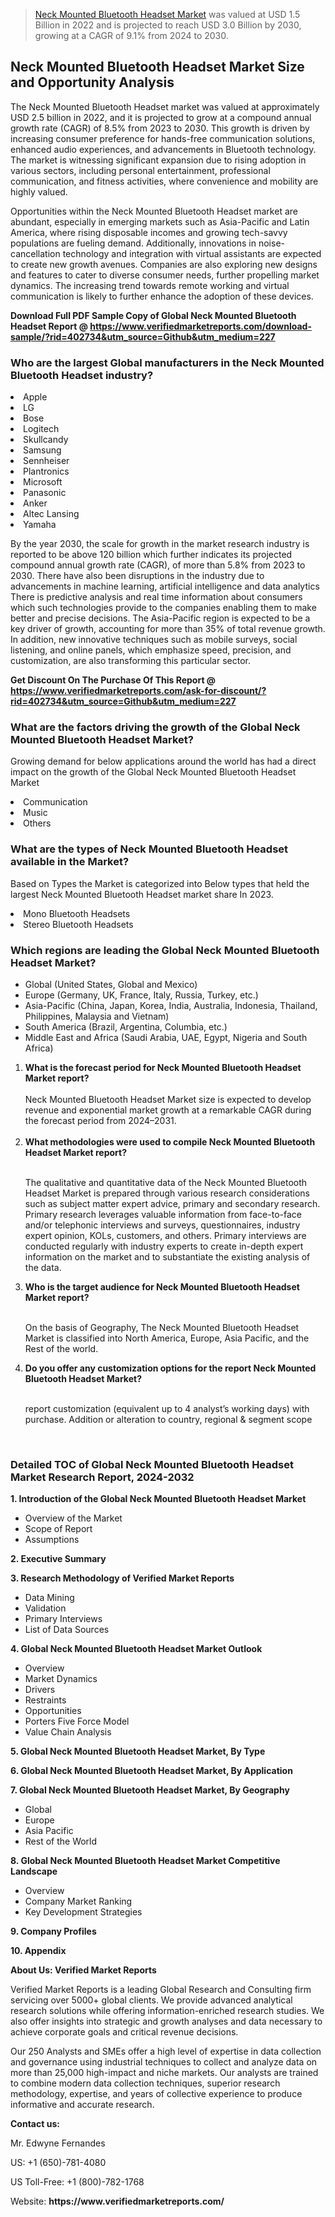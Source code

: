 <blockquote><p><p><a href="https://www.verifiedmarketreports.com/download-sample/?rid=402734&utm_source=Github&utm_medium=227" target="_blank">Neck Mounted Bluetooth Headset Market</a> was valued at USD 1.5 Billion in 2022 and is projected to reach USD 3.0 Billion by 2030, growing at a CAGR of 9.1% from 2024 to 2030.</p></blockquote><p><h2>Neck Mounted Bluetooth Headset Market Size and Opportunity Analysis</h2> <p>The Neck Mounted Bluetooth Headset market was valued at approximately USD 2.5 billion in 2022, and it is projected to grow at a compound annual growth rate (CAGR) of 8.5% from 2023 to 2030. This growth is driven by increasing consumer preference for hands-free communication solutions, enhanced audio experiences, and advancements in Bluetooth technology. The market is witnessing significant expansion due to rising adoption in various sectors, including personal entertainment, professional communication, and fitness activities, where convenience and mobility are highly valued.</p> <p>Opportunities within the Neck Mounted Bluetooth Headset market are abundant, especially in emerging markets such as Asia-Pacific and Latin America, where rising disposable incomes and growing tech-savvy populations are fueling demand. Additionally, innovations in noise-cancellation technology and integration with virtual assistants are expected to create new growth avenues. Companies are also exploring new designs and features to cater to diverse consumer needs, further propelling market dynamics. The increasing trend towards remote working and virtual communication is likely to further enhance the adoption of these devices.</p> </p><p class=""><strong>Download Full PDF Sample Copy of Global Neck Mounted Bluetooth Headset Report @ <a href="https://www.verifiedmarketreports.com/download-sample/?rid=402734&amp;utm_source=Github&amp;utm_medium=227" target="_blank">https://www.verifiedmarketreports.com/download-sample/?rid=402734&amp;utm_source=Github&amp;utm_medium=227</a></strong></p><h3 id="" class="">Who are the largest Global manufacturers in the Neck Mounted Bluetooth Headset industry?</h3><p><li>Apple</li><li> LG</li><li> Bose</li><li> Logitech</li><li> Skullcandy</li><li> Samsung</li><li> Sennheiser</li><li> Plantronics</li><li> Microsoft</li><li> Panasonic</li><li> Anker</li><li> Altec Lansing</li><li> Yamaha</li></p><div class=""><div class="" dir="" data-message-author-role="" data-message-id="" data-message-model-slug=""><div class=""><div class=""><div class=""><div class="" dir="" data-message-author-role="" data-message-id="" data-message-model-slug=""><div class=""><div class=""><p>By the year 2030, the scale for growth in the market research industry is reported to be above 120 billion which further indicates its projected compound annual growth rate (CAGR), of more than 5.8% from 2023 to 2030. There have also been disruptions in the industry due to advancements in machine learning, artificial intelligence and data analytics There is predictive analysis and real time information about consumers which such technologies provide to the companies enabling them to make better and precise decisions. The Asia-Pacific region is expected to be a key driver of growth, accounting for more than 35% of total revenue growth. In addition, new innovative techniques such as mobile surveys, social listening, and online panels, which emphasize speed, precision, and customization, are also transforming this particular sector.</p><p><strong>Get Discount On The Purchase Of This Report @&nbsp; <a href="https://www.verifiedmarketreports.com/ask-for-discount/?rid=402734&amp;utm_source=Github&amp;utm_medium=227" target="_blank">https://www.verifiedmarketreports.com/ask-for-discount/?rid=402734&amp;utm_source=Github&amp;utm_medium=227</a></strong></p></div></div></div></div></div></div></div></div><h3 id="" class="">What are the factors driving the growth of the Global Neck Mounted Bluetooth Headset Market?</h3><p id="" class="">Growing demand for below applications around the world has had a direct impact on the growth of the Global Neck Mounted Bluetooth Headset Market</p><p id="" class=""><li>Communication</li><li> Music</li><li> Others</li></p><h3 id="" class="">What are the types of Neck Mounted Bluetooth Headset available in the Market?</h3><p id="" class="">Based on Types the Market is categorized into Below types that held the largest Neck Mounted Bluetooth Headset market share In 2023.</p><p id="" class=""><li>Mono Bluetooth Headsets</li><li> Stereo Bluetooth Headsets</li></p><h3 id="" class="">Which regions are leading the Global Neck Mounted Bluetooth Headset Market?</h3><ul><li>Global (United States, Global and Mexico)</li><li>Europe (Germany, UK, France, Italy, Russia, Turkey, etc.)</li><li>Asia-Pacific (China, Japan, Korea, India, Australia, Indonesia, Thailand, Philippines, Malaysia and Vietnam)</li><li>South America (Brazil, Argentina, Columbia, etc.)</li><li>Middle East and Africa (Saudi Arabia, UAE, Egypt, Nigeria and South Africa)</li></ul><p><ol><li><strong>What is the forecast period for Neck Mounted Bluetooth Headset Market report?<br /></strong><br /><span data-sheets-root="1" data-sheets-value="{&quot;1&quot;:2,&quot;2&quot;:&quot;XXXX size is expected to develop revenue and exponential market growth at a remarkable CAGR during the forecast period from 2024&ndash;2030.&quot;}" data-sheets-userformat="{&quot;2&quot;:12674,&quot;4&quot;:{&quot;1&quot;:2,&quot;2&quot;:16776960},&quot;10&quot;:2,&quot;11&quot;:0,&quot;15&quot;:&quot;Arial&quot;,&quot;16&quot;:12}">Neck Mounted Bluetooth Headset Market size is expected to develop revenue and exponential market growth at a remarkable CAGR during the forecast period from 2024&ndash;2031.</span><br /><br /></li><li><strong>What methodologies were used to compile Neck Mounted Bluetooth Headset Market report?<br /><br /></strong><p>The qualitative and quantitative data of the&nbsp;Neck Mounted Bluetooth Headset Market is prepared through various research considerations such as subject matter expert advice, primary and secondary research. Primary research leverages valuable information from face-to-face and/or telephonic interviews and surveys, questionnaires, industry expert opinion, KOLs, customers, and others. Primary interviews are conducted regularly with industry experts to create in-depth expert information on the market and to substantiate the existing analysis of the data.&nbsp;</p></li><li><strong>Who is the target audience for Neck Mounted Bluetooth Headset Market report?<br /><br /></strong><p>On the basis of Geography, The&nbsp;Neck Mounted Bluetooth Headset Market is classified into North America, Europe, Asia Pacific, and the Rest of the world.</p></li><li><strong>Do you offer any customization options for the report Neck Mounted Bluetooth Headset Market?<br /><br /></strong><p>report customization (equivalent up to 4 analyst&rsquo;s working days) with purchase. Addition or alteration to country, regional &amp; segment scope</p><p>&nbsp;</p></li></ol></p><h3 id="" class="">Detailed TOC of Global Neck Mounted Bluetooth Headset Market Research Report, 2024-2032</h3><p id="" class=""><strong>1. Introduction of the Global Neck Mounted Bluetooth Headset Market</strong></p><ul><li>Overview of the Market</li><li>Scope of Report</li><li>Assumptions</li></ul><p id="" class=""><strong>2. Executive Summary</strong></p><p id="" class=""><strong>3. Research Methodology of&nbsp;Verified Market Reports</strong></p><ul><li>Data Mining</li><li>Validation</li><li>Primary Interviews</li><li>List of Data Sources</li></ul><p id="" class=""><strong>4. Global Neck Mounted Bluetooth Headset Market Outlook</strong></p><ul><li>Overview</li><li>Market Dynamics</li><li>Drivers</li><li>Restraints</li><li>Opportunities</li><li>Porters Five Force Model</li><li>Value Chain Analysis</li></ul><p id="" class=""><strong>5. Global Neck Mounted Bluetooth Headset Market, By&nbsp;Type</strong></p><p id="" class=""><strong>6. Global Neck Mounted Bluetooth Headset Market, By Application</strong></p><p id="" class=""><strong>7. Global Neck Mounted Bluetooth Headset Market, By Geography</strong></p><ul><li>Global</li><li>Europe</li><li>Asia Pacific</li><li>Rest of the World</li></ul><p id="" class=""><strong>8. Global Neck Mounted Bluetooth Headset Market Competitive Landscape</strong></p><ul><li>Overview</li><li>Company Market Ranking</li><li>Key Development Strategies</li></ul><p id="" class=""><strong>9. Company Profiles</strong></p><p id="" class=""><strong>10. Appendix</strong></p><p id="" class=""><strong>About Us: Verified Market Reports</strong></p><p id="" class="">Verified Market Reports is a leading Global Research and Consulting firm servicing over 5000+ global clients. We provide advanced analytical research solutions while offering information-enriched research studies. We also offer insights into strategic and growth analyses and data necessary to achieve corporate goals and critical revenue decisions.</p><p id="" class="">Our 250 Analysts and SMEs offer a high level of expertise in data collection and governance using industrial techniques to collect and analyze data on more than 25,000 high-impact and niche markets. Our analysts are trained to combine modern data collection techniques, superior research methodology, expertise, and years of collective experience to produce informative and accurate research.</p><p id="" class=""><strong>Contact us:</strong></p><p id="" class="">Mr. Edwyne Fernandes</p><p id="" class="">US: +1 (650)-781-4080</p><p id="" class="">US Toll-Free: +1 (800)-782-1768</p><p id="" class="">Website: <a target="" data-test-app-aware-link=""><strong>https://www.verifiedmarketreports.com/</strong></a></p>
